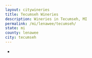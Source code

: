 ```yaml
---
layout: citywineries
title: Tecumseh Wineries
description: Wineries in Tecumseh, MI
permalink: /mi/lenawee/tecumseh/
state: mi
county: lenawee
city: tecumseh
---
```

-
